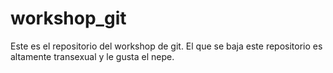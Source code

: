 # workshop_git
Este es el repositorio del workshop de git. El que se baja este repositorio es altamente transexual y le gusta el nepe.
